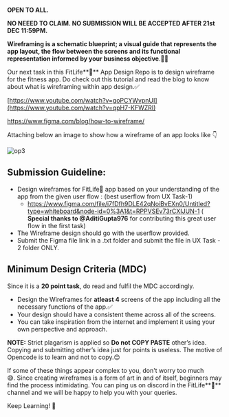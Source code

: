 **OPEN TO ALL.**

**NO NEEED TO CLAIM. NO SUBMISSION WILL BE ACCEPTED AFTER 21st DEC 11:59PM.**

**Wireframing is a schematic blueprint; a visual guide that represents the app layout, the flow between the screens and its functional representation informed by your business objective**.🧑‍🚒

Our next task in this FitLife**💪** App Design Repo is to design wireframe for the fitness app. Do check out this tutorial and read the blog to know about what is wireframing within app design.✅

[https://www.youtube.com/watch?v=goPCYWvpnUI](https://www.youtube.com/watch?v=qpH7-KFWZRI)

https://www.figma.com/blog/how-to-wireframe/

Attaching below an image to show how a wireframe of an app looks like 👇

![op3](https://github.com/opencodeiiita/FitLife/assets/120507340/ab4bc7c1-c2a7-49a8-9bca-5cb1489883ef)


## Submission Guideline:

- Design wireframes for FitLife💪 app based on your understanding of the app from the given user flow : (best userflow from UX Task-1)
  - https://www.figma.com/file/i7fDfh9DLE42qNoiBvEXn0/Untitled?type=whiteboard&node-id=0%3A1&t=RPPVSEv73rCXIJUN-1 ( **Special thanks to @AditiGupta976** for contributing this great user flow in the first task)
- The Wireframe design should go with the userflow provided.
- Submit the Figma file link in a .txt folder and submit the file in UX Task - 2 folder ONLY.

## Minimum Design Criteria (MDC)

Since it is a **20 point task**, do read and fulfil the MDC accordingly.

- Design the Wireframes for **atleast 4** screens of the app including all the necessary functions of the app.✅
- Your design should have a consistent theme across all of the screens.
- You can take inspiration from the internet and implement it using your own perspective and approach.

**NOTE:** Strict plagarism is applied so **Do not COPY PASTE** other’s idea. Copying and submitting other’s idea just for points is useless. The motive of Opencode is to learn and not to copy.😊

If some of these things appear complex to you, don't worry too much 😅. Since creating wireframes is a form of art in and of itself, beginners may find the process intimidating. You can ping us on discord in the FitLife**💪** channel and we will be happy to help you with your queries.

Keep Learning! 🚀
